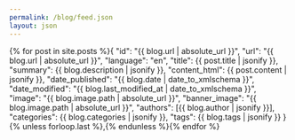 ```yaml
---
permalink: /blog/feed.json
layout: json
---
```

{% for post in site.posts %}{
"id": "{{ blog.url | absolute_url }}",
"url": "{{ blog.url | absolute_url }}",
"language": "en",
"title": {{ post.title | jsonify }},
"summary": {{ blog.description | jsonify }},
"content_html": {{ post.content | jsonify }},
"date_published": "{{ blog.date | date_to_xmlschema }}",
"date_modified": "{{ blog.last_modified_at | date_to_xmlschema }}",
"image": "{{ blog.image.path | absolute_url }}",
"banner_image": "{{ blog.image.path | absolute_url }}",
"authors": [{{ blog.author | jsonify }}],
"categories": {{ blog.categories | jsonify }},
"tags": {{ blog.tags | jsonify }}
}
{% unless forloop.last %},{% endunless %}{% endfor %}
